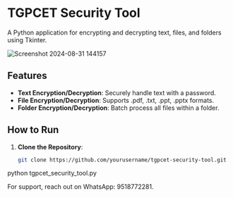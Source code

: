 # TGPCET Security Tool

A Python application for encrypting and decrypting text, files, and folders using Tkinter.


![Screenshot 2024-08-31 144157](https://github.com/user-attachments/assets/0fe36bc9-dcb9-42ea-9777-f412f998ae31)

## Features

- **Text Encryption/Decryption**: Securely handle text with a password.
- **File Encryption/Decryption**: Supports .pdf, .txt, .ppt, .pptx formats.
- **Folder Encryption/Decryption**: Batch process all files within a folder.

## How to Run

1. **Clone the Repository**:
   ```bash
   git clone https://github.com/yourusername/tgpcet-security-tool.git

python tgpcet_security_tool.py

   
For support, reach out on WhatsApp: 9518772281.
